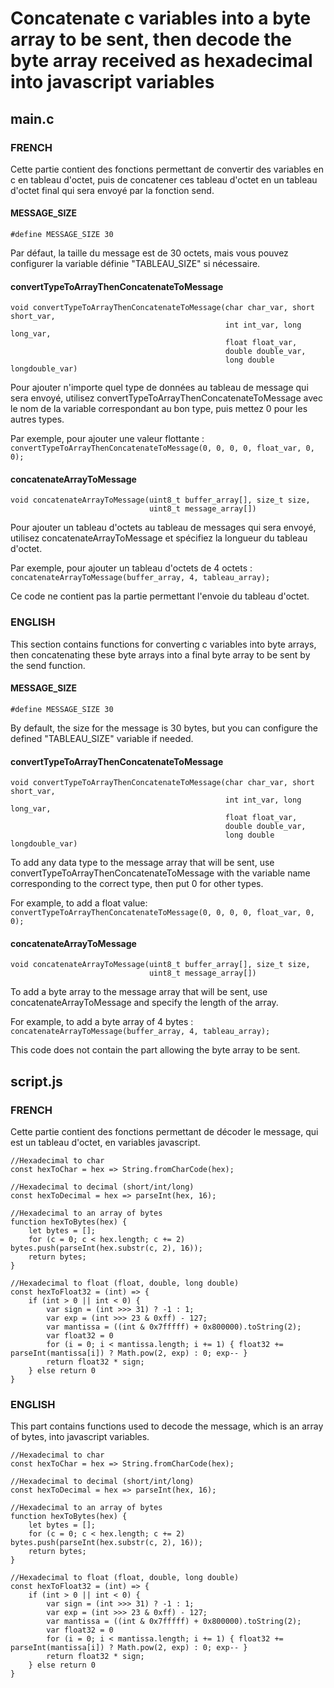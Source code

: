 # Concatenate c variables into a byte array to be sent, then decode the byte array received as hexadecimal into javascript variables

## main.c

### FRENCH

Cette partie contient des fonctions permettant de convertir des variables en c en tableau d'octet, puis de concatener ces tableau d'octet en un tableau d'octet final qui sera envoyé par la fonction send.

#### MESSAGE_SIZE
```
#define MESSAGE_SIZE 30
```
Par défaut, la taille du message est de 30 octets, mais vous pouvez configurer la variable définie "TABLEAU_SIZE" si nécessaire.

#### convertTypeToArrayThenConcatenateToMessage
```
void convertTypeToArrayThenConcatenateToMessage(char char_var, short short_var,
                                                int int_var, long long_var,
                                                float float_var,
                                                double double_var,
                                                long double longdouble_var)
```
Pour ajouter n'importe quel type de données au tableau de message qui sera envoyé, utilisez convertTypeToArrayThenConcatenateToMessage avec le nom de la variable correspondant au bon type, puis mettez 0 pour les autres types.

Par exemple, pour ajouter une valeur flottante :
```convertTypeToArrayThenConcatenateToMessage(0, 0, 0, 0, float_var, 0, 0); ```

#### concatenateArrayToMessage
```
void concatenateArrayToMessage(uint8_t buffer_array[], size_t size,
                               uint8_t message_array[])
```
Pour ajouter un tableau d'octets au tableau de messages qui sera envoyé, utilisez concatenateArrayToMessage et spécifiez la longueur du tableau d'octet.

Par exemple, pour ajouter un tableau d'octets de 4 octets :
```concatenateArrayToMessage(buffer_array, 4, tableau_array); ```

Ce code ne contient pas la partie permettant l'envoie du tableau d'octet.

### ENGLISH

This section contains functions for converting c variables into byte arrays, then concatenating these byte arrays into a final byte array to be sent by the send function.

#### MESSAGE_SIZE
```
#define MESSAGE_SIZE 30
```
By default, the size for the message is 30 bytes, but you can configure the defined "TABLEAU_SIZE" variable if needed.

#### convertTypeToArrayThenConcatenateToMessage
```
void convertTypeToArrayThenConcatenateToMessage(char char_var, short short_var,
                                                int int_var, long long_var,
                                                float float_var,
                                                double double_var,
                                                long double longdouble_var)
```
To add any data type to the message array that will be sent, use convertTypeToArrayThenConcatenateToMessage with the variable name corresponding to the correct type, then put 0 for other types.

For example, to add a float value:
```convertTypeToArrayThenConcatenateToMessage(0, 0, 0, 0, float_var, 0, 0);```

#### concatenateArrayToMessage
```
void concatenateArrayToMessage(uint8_t buffer_array[], size_t size,
                               uint8_t message_array[])
```
To add a byte array to the message array that will be sent, use concatenateArrayToMessage and specify the length of the array.

For example, to add a byte array of 4 bytes :
```concatenateArrayToMessage(buffer_array, 4, tableau_array);```

This code does not contain the part allowing the byte array to be sent.

## script.js

### FRENCH

Cette partie contient des fonctions permettant de décoder le message, qui est un tableau d'octet, en variables javascript.

```
//Hexadecimal to char
const hexToChar = hex => String.fromCharCode(hex);
```

```
//Hexadecimal to decimal (short/int/long)
const hexToDecimal = hex => parseInt(hex, 16);
```

```
//Hexadecimal to an array of bytes
function hexToBytes(hex) {
    let bytes = [];
    for (c = 0; c < hex.length; c += 2) bytes.push(parseInt(hex.substr(c, 2), 16));
    return bytes;
}
```

```
//Hexadecimal to float (float, double, long double)
const hexToFloat32 = (int) => {
    if (int > 0 || int < 0) {
        var sign = (int >>> 31) ? -1 : 1;
        var exp = (int >>> 23 & 0xff) - 127;
        var mantissa = ((int & 0x7fffff) + 0x800000).toString(2);
        var float32 = 0
        for (i = 0; i < mantissa.length; i += 1) { float32 += parseInt(mantissa[i]) ? Math.pow(2, exp) : 0; exp-- }
        return float32 * sign;
    } else return 0
}
```

### ENGLISH

This part contains functions used to decode the message, which is an array of bytes, into javascript variables.

```
//Hexadecimal to char
const hexToChar = hex => String.fromCharCode(hex);
```

```
//Hexadecimal to decimal (short/int/long)
const hexToDecimal = hex => parseInt(hex, 16);
```

```
//Hexadecimal to an array of bytes
function hexToBytes(hex) {
    let bytes = [];
    for (c = 0; c < hex.length; c += 2) bytes.push(parseInt(hex.substr(c, 2), 16));
    return bytes;
}
```

```
//Hexadecimal to float (float, double, long double)
const hexToFloat32 = (int) => {
    if (int > 0 || int < 0) {
        var sign = (int >>> 31) ? -1 : 1;
        var exp = (int >>> 23 & 0xff) - 127;
        var mantissa = ((int & 0x7fffff) + 0x800000).toString(2);
        var float32 = 0
        for (i = 0; i < mantissa.length; i += 1) { float32 += parseInt(mantissa[i]) ? Math.pow(2, exp) : 0; exp-- }
        return float32 * sign;
    } else return 0
}
```

